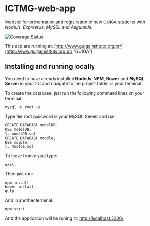 # ICTMG-web-app
Website for presentation and registration of new GUIGA students with *NodeJs*, *ExpressJs*, *MySQL* and *AngularJs*.

[![Coverage Status](https://coveralls.io/repos/github/zRnatoNeto/ICTMG-web-app/badge.svg?branch=master)](https://coveralls.io/github/zRnatoNeto/ICTMG-web-app?branch=master)

This app are running at: [http://www.guigainstituto.org.br/](http://www.guigainstituto.org.br/ "GUIGA")

## Installing and running locally
You need to have already installed **NodeJs**, **NPM**, **Bower** and **MySQL Server** in your PC and navigate to the project folder in your terminal.

To create the database, just run the following command lines on your terminal:

    mysql -u root -p

Type the root password in your MySQL Server and run:

    CREATE DATABASE modelDB;
    USE modelDB;
    \. modelDB.sql
    CREATE DATABASE moodle;
    USE moodle;
    \. moodle.sql

To leave from mysql type:

    exit;

Then just run:

    npm install
    bower install
    gulp
    
And in another terminal:

    npm start

And the application will be runing at: [http://localhost:3000/](http://localhost:3000/ "Localhost address")
